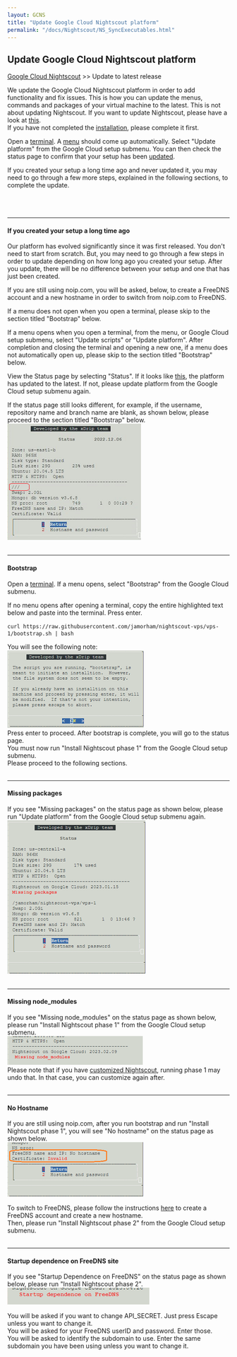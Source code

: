```yaml
---
layout: GCNS
title: "Update Google Cloud Nightscout platform"
permalink: "/docs/Nightscout/NS_SyncExecutables.html"
---
```


## Update Google Cloud Nightscout platform
[Google Cloud Nightscout](./GoogleCloud.md) >> Update to latest release   
  
We update the Google Cloud Nightscout platform in order to add functionality and fix issues.  This is how you can update the menus, commands and packages of your virtual machine to the latest.  This is not about updating Nightscout.  If you want to update Nightscout, please have a look at [this](./update_nightscout.md).  
If you have not completed the [installation](./GoogleCloud.md), please complete it first.  
  
Open a [terminal](./Terminal.md).  A [menu](./Menu.md) should come up automatically.  Select "Update platform" from the Google Cloud setup submenu.  You can then check the status page to confirm that your setup has been [updated](./GC_ReleaseNotes.md).  
  
If you created your setup a long time ago and never updated it, you may need to go through a few more steps, explained in the following sections, to complete the update.  
<br/>  
<br/>  
  
---  
  
#### **If you created your setup a long time ago**  
Our platform has evolved significantly since it was first released.  You don't need to start from scratch.  But, you may need to go through a few steps in order to update depending on how long ago you created your setup.  After you update, there will be no difference between your setup and one that has just been created.  

If you are still using noip.com, you will be asked, below, to create a FreeDNS account and a new hostname in order to switch from noip.com to FreeDNS.  
  
If a menu does not open when you open a terminal, please skip to the section titled "Bootstrap" below.  
  
If a menu opens when you open a terminal, from the menu, or Google Cloud setup submenu, select "Update scripts" or "Update platform".  After completion and closing the terminal and opening a new one, if a menu does not automatically open up, please skip to the section titled "Bootstrap" below.  
  
View the Status page by selecting "Status".  If it looks like [this](./images/Status.png), the platform has updated to the latest.  If not, please update platform from the Google Cloud setup submenu again.  
  
If the status page still looks different, for example, if the username, repository name and branch name are blank, as shown below, please proceed to the section titled "Bootstrap" below.  
![](./images/NoRepoStat.png)  
<br/>  
  
---  
  
#### **Bootstrap**  
Open a [terminal](./Terminal.md).  If a menu opens, select "Bootstrap" from the Google Cloud submenu.  
  
If no menu opens after opening a terminal, copy the entire highlighted text below and paste into the terminal.  Press enter.  
  
```  
curl https://raw.githubusercontent.com/jamorham/nightscout-vps/vps-1/bootstrap.sh | bash
```  
  
You will see the following note:  
![](./images/BootstrapConfirm.png)  
Press enter to proceed.  After bootstrap is complete, you will go to the status page.  
You must now run "Install Nightscout phase 1" from the Google Cloud setup submenu.  
Please proceed to the following sections.  
<br/>  
  
---  
  
#### **Missing packages**
If you see "Missing packages" on the status page as shown below, please run "Update platform" from the Google Cloud setup submenu again.  
![](./images/MissingPackages.png)  
<br/>  
  
---  
  
#### **Missing node_modules**
If you see "Missing node_modules" on the status page as shown below, please run "Install Nightscout phase 1" from the Google Cloud setup submenu.  
![](./images/MissNodeModules.png)  
Please note that if you have [customized Nightscout](./Customize.md), running phase 1 may undo that.  In that case, you can customize again after.  
<br/>  
  
---  
  
#### **No Hostname**
If you are still using noip.com, after you run bootstrap and run "Install Nightscout phase 1", you will see "No hostname" on the status page as shown below.  
![](./images/NoHostname.png)  
  
To switch to FreeDNS, please follow the instructions [here](./FreeDNS.md) to create a FreeDNS account and create a new hostname.  
Then, please run "Install Nightscout phase 2" from the Google Cloud setup submenu.  
<br/>  
  
---  
  
#### **Startup dependence on FreeDNS site**
If you see "Startup Dependence on FreeDNS" on the status page as shown below, please run "Install Nightscout phase 2".  
![](./images/StartFreeDNS_dependence.png)  
  
You will be asked if you want to change API_SECRET.  Just press Escape unless you want to change it.  
You will be asked for your FreeDNS userID and password.  Enter those.  
You will be asked to identify the subdomain to use.  Enter the same subdomain you have been using unless you want to change it.  
